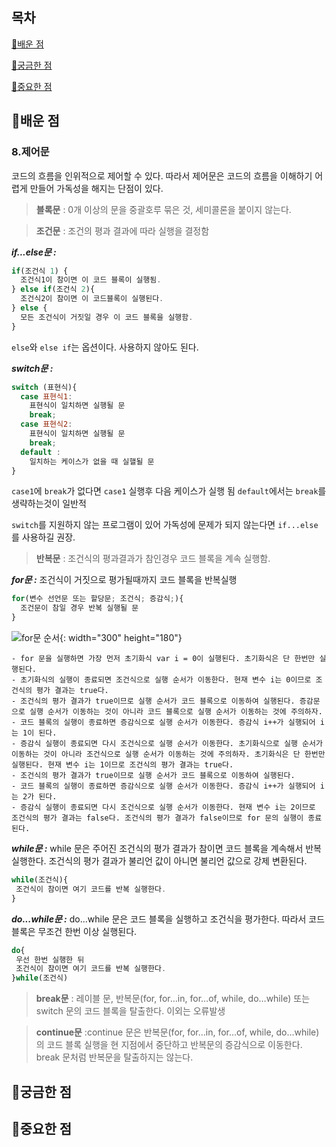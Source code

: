 ## 목차

[📗배운 점 ](#📗배운-점)

[🤔궁금한 점](#🤔궁금한-점)

[📌중요한 점](#📌중요한-점)

## 📗배운 점

### 8.제어문

코드의 흐름을 인위적으로 제어할 수 있다.
따라서 제어문은 코드의 흐름을 이해하기 어렵게 만들어 가독성을 해지는 단점이 있다.

> **블록문** : 0개 이상의 문을 중괄호루 묶은 것, 세미콜론을 붙이지 않는다.

> **조건문** : 조건의 평과 결과에 따라 실행을 결정함

**_if...else문 :_**

```js
if(조건식 1) {
  조건식1이 참이면 이 코드 블록이 실행됨.
} else if(조건식 2){
  조건식2이 참이면 이 코드블록이 실행된다.
} else {
  모든 조건식이 거짓일 경우 이 코드 블록을 실행함.
}
```

`else`와 `else if`는 옵션이다. 사용하지 않아도 된다.

**_switch문 :_**

```js
switch (표현식){
  case 표현식1:
    표현식이 일치하면 실행될 문
    break;
  case 표현식2:
    표현식이 일치하면 실행될 문
    break;
  default :
    일치하는 케이스가 없을 때 실핼될 문
}
```

`case1`에 `break`가 없다면 `case1` 실행후 다음 케이스가 실행 됨
`default`에서는 `break`를 생략하는것이 일반적

`switch`를 지원하지 않는 프로그램이 있어 가독성에 문제가 되지 않는다면 `if...else` 를 사용하길 권장.

> **반복문** : 조건식의 평과결과가 참인경우 코드 블록을 계속 실행함.

**_for문 :_** 조건식이 거짓으로 평가될때까지 코드 블록을 반복실행

```js
for(변수 선언문 또는 할당문; 조건식; 증감식;){
  조건문이 참일 경우 반복 실행될 문
}
```

![for문 순서](https://github.com/chowonn/js-deepdive-study/assets/74224516/f3b9bbb9-2dc7-448f-bf73-30c0b69f878a){: width="300" height="180"}

```
- for 문을 실행하면 가장 먼저 초기화식 var i = 0이 실행된다. 초기화식은 단 한번만 실행된다.
- 초기화식의 실행이 종료되면 조건식으로 실행 순서가 이동한다. 현재 변수 i는 0이므로 조건식의 평가 결과는 true다.
- 조건식의 평가 결과가 true이므로 실행 순서가 코드 블록으로 이동하여 실행된다. 증감문으로 실행 순서가 이동하는 것이 아니라 코드 블록으로 실행 순서가 이동하는 것에 주의하자.
- 코드 블록의 실행이 종료하면 증감식으로 실행 순서가 이동한다. 증감식 i++가 실행되어 i는 1이 된다.
- 증감식 실행이 종료되면 다시 조건식으로 실행 순서가 이동한다. 초기화식으로 실행 순서가 이동하는 것이 아니라 조건식으로 실행 순서가 이동하는 것에 주의하자. 초기화식은 단 한번만 실행된다. 현재 변수 i는 1이므로 조건식의 평가 결과는 true다.
- 조건식의 평가 결과가 true이므로 실행 순서가 코드 블록으로 이동하여 실행된다.
- 코드 블록의 실행이 종료하면 증감식으로 실행 순서가 이동한다. 증감식 i++가 실행되어 i는 2가 된다.
- 증감식 실행이 종료되면 다시 조건식으로 실행 순서가 이동한다. 현재 변수 i는 2이므로 조건식의 평가 결과는 false다. 조건식의 평가 결과가 false이므로 for 문의 실행이 종료된다.
```

**_while문 :_** while 문은 주어진 조건식의 평가 결과가 참이면 코드 블록을 계속해서 반복 실행한다.
조건식의 평가 결과가 불리언 값이 아니면 불리언 값으로 강제 변환된다.

```js
while(조건식){
 조건식이 참이면 여기 코드를 반복 실행한다.
}
```

**_do...while문 :_** do…while 문은 코드 블록을 실행하고 조건식을 평가한다. 따라서 코드 블록은 무조건 한번 이상 실행된다.

```js
do{
 우선 한번 실행한 뒤
 조건식이 참이면 여기 코드를 반복 실행한다.
}while(조건식)
```

> **break문** : 레이블 문, 반복문(for, for…in, for…of, while, do…while) 또는 switch 문의 코드 블록을 탈출한다. 이외는 오류발생

> **continue문** :continue 문은 반복문(for, for…in, for…of, while, do…while)의 코드 블록 실행을 현 지점에서 중단하고 반복문의 증감식으로 이동한다. break 문처럼 반복문을 탈출하지는 않는다.

## 🤔궁금한 점

## 📌중요한 점
